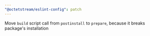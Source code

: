 ```yaml
---
"@octetstream/eslint-config": patch
---
```


Move `build` script call from `postinstall` to `prepare`, because it breaks package's installation
